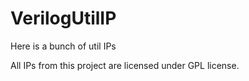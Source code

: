# VerilogUtilIP
Here is a bunch of util IPs

All IPs from this project are licensed under GPL license.
